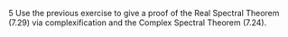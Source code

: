 5 Use the previous exercise to give a proof of the Real Spectral Theorem (7.29) via complexification and the Complex Spectral Theorem (7.24).
